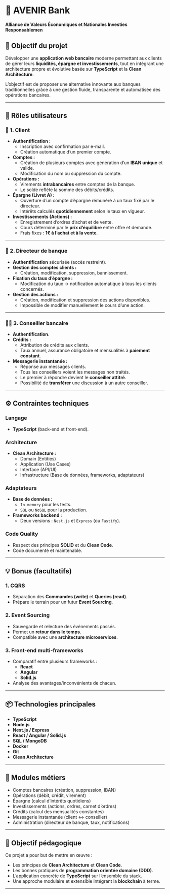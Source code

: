 # 🏦 AVENIR Bank  
**Alliance de Valeurs Économiques et Nationales Investies Responsablemen**

## 🎯 Objectif du projet
Développer une **application web bancaire** moderne permettant aux clients de gérer leurs **liquidités, épargne et investissements**, tout en intégrant une architecture propre et évolutive basée sur **TypeScript** et la **Clean Architecture**.

L’objectif est de proposer une alternative innovante aux banques traditionnelles grâce à une gestion fluide, transparente et automatisée des opérations bancaires.

---

## 👥 Rôles utilisateurs

### 👤 1. Client
- **Authentification :**
  - Inscription avec confirmation par e-mail.
  - Création automatique d’un premier compte.
- **Comptes :**
  - Création de plusieurs comptes avec génération d’un **IBAN unique** et valide.
  - Modification du nom ou suppression du compte.
- **Opérations :**
  - Virements **intrabancaires** entre comptes de la banque.
  - Le solde reflète la somme des débits/crédits.
- **Épargne (Livret A) :**
  - Ouverture d’un compte d’épargne rémunéré à un taux fixé par le directeur.
  - Intérêts calculés **quotidiennement** selon le taux en vigueur.
- **Investissements (Actions) :**
  - Enregistrement d’ordres d’achat et de vente.
  - Cours déterminé par le **prix d’équilibre** entre offre et demande.
  - Frais fixes : **1€ à l’achat et à la vente**.

---

### 👔 2. Directeur de banque
- **Authentification** sécurisée (accès restreint).
- **Gestion des comptes clients :**
  - Création, modification, suppression, bannissement.
- **Fixation du taux d’épargne :**
  - Modification du taux → notification automatique à tous les clients concernés.
- **Gestion des actions :**
  - Création, modification et suppression des actions disponibles.
  - Impossible de modifier manuellement le cours d’une action.

---

### 🧑‍💼 3. Conseiller bancaire
- **Authentification**.
- **Crédits :**
  - Attribution de crédits aux clients.
  - Taux annuel, assurance obligatoire et mensualités à **paiement constant**.
- **Messagerie instantanée :**
  - Réponse aux messages clients.
  - Tous les conseillers voient les messages non traités.
  - Le premier à répondre devient le **conseiller attitré**.
  - Possibilité de **transférer** une discussion à un autre conseiller.

---

## ⚙️ Contraintes techniques

### Langage
- **TypeScript** (back-end et front-end).

### Architecture
- **Clean Architecture :**
  - Domain (Entities)
  - Application (Use Cases)
  - Interface (API/UI)
  - Infrastructure (Base de données, frameworks, adaptateurs)

### Adaptateurs
- **Base de données :**
  - `In-memory` pour les tests.
  - `SQL` ou `NoSQL` pour la production.
- **Frameworks backend :**
  - Deux versions : `Nest.js` et `Express` (ou `Fastify`).

### Code Quality
- Respect des principes **SOLID** et du **Clean Code**.
- Code documenté et maintenable.

---

## 💡 Bonus (facultatifs)

### 1. CQRS
- Séparation des **Commandes (write)** et **Queries (read)**.
- Prépare le terrain pour un futur **Event Sourcing**.

### 2. Event Sourcing
- Sauvegarde et relecture des événements passés.
- Permet un **retour dans le temps**.
- Compatible avec une **architecture microservices**.

### 3. Front-end multi-frameworks
- Comparatif entre plusieurs frameworks :
  - **React**
  - **Angular**
  - **Solid.js**
- Analyse des avantages/inconvénients de chacun.

---

## 📦 Technologies principales
- **TypeScript**
- **Node.js**
- **Nest.js / Express**
- **React / Angular / Solid.js**
- **SQL / MongoDB**
- **Docker**
- **Git**
- **Clean Architecture**

---

## 🧩 Modules métiers
- Comptes bancaires (création, suppression, IBAN)
- Opérations (débit, crédit, virement)
- Épargne (calcul d’intérêts quotidiens)
- Investissements (actions, ordres, carnet d’ordres)
- Crédits (calcul des mensualités constantes)
- Messagerie instantanée (client ↔ conseiller)
- Administration (directeur de banque, taux, notifications)

---

## 📆 Objectif pédagogique
Ce projet a pour but de mettre en œuvre :
- Les principes de **Clean Architecture** et **Clean Code**.
- Les bonnes pratiques de **programmation orientée domaine (DDD)**.
- L’application concrète de **TypeScript** sur l’ensemble du stack.
- Une approche modulaire et extensible intégrant la **blockchain** à terme.

---

